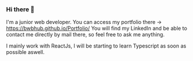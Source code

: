 ### Hi there 👋

I'm a junior web developer.
You can access my portfolio there ->  https://bwbhub.github.io/Portfolio/
You will find my LinkedIn and be able to contact me directly by mail there, so feel free to ask me anything.

I mainly work with ReactJs, I will be starting to learn Typescript as soon as possible aswell.

